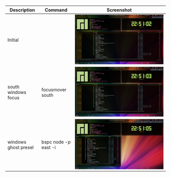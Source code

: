 | Description  | Command | Screenshot |
| ----- | ---- | ---- |
| Initial |  | ![Initial](../screenshot/resize_step_3.png)  |
| south windows focus | focusmover south | ![south windows focus](../screenshot/focusmover_south.png)  |
| windows ghost presel | bspc node -p east -i | ![windows ghost presel](../screenshot/windows_ghost_presel.png)  |
